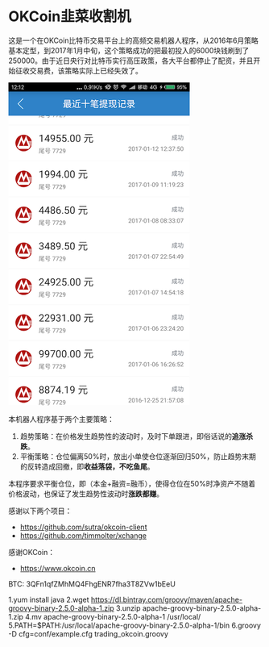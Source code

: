 OKCoin韭菜收割机
================

这是一个在OKCoin比特币交易平台上的高频交易机器人程序，从2016年6月策略基本定型，到2017年1月中旬，这个策略成功的把最初投入的6000块钱刷到了250000。由于近日央行对比特币实行高压政策，各大平台都停止了配资，并且开始征收交易费，该策略实际上已经失效了。

 ![image](https://github.com/ShenDezhou/trading_okcoin/blob/master/img/screenshot.png?raw=true)

本机器人程序基于两个主要策略：

1. 趋势策略：在价格发生趋势性的波动时，及时下单跟进，即俗话说的**追涨杀跌**。
2. 平衡策略：仓位偏离50%时，放出小单使仓位逐渐回归50%，防止趋势末期的反转造成回撤，即**收益落袋，不吃鱼尾**。

本程序要求平衡仓位，即（本金+融资=融币），使得仓位在50%时净资产不随着价格波动，也保证了发生趋势性波动时**涨跌都赚**。

感谢以下两个项目：

* https://github.com/sutra/okcoin-client
* https://github.com/timmolter/xchange

感谢OKCoin：

* https://www.okcoin.cn

BTC: 3QFn1qfZMhMQ4FhgENR7fha3T8ZVw1bEeU

1.yum install java
2.wget https://dl.bintray.com/groovy/maven/apache-groovy-binary-2.5.0-alpha-1.zip
3.unzip apache-groovy-binary-2.5.0-alpha-1.zip
4.mv apache-groovy-binary-2.5.0-alpha-1 /usr/local/
5.PATH=$PATH:/usr/local/apache-groovy-binary-2.5.0-alpha-1/bin
6.groovy -D cfg=conf/example.cfg trading_okcoin.groovy
